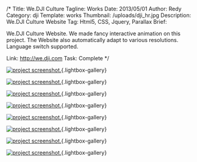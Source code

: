 /*
Title: We.DJI Culture
Tagline: Works
Date: 2013/05/01
Author: Redy
Category: dji
Template: works
Thumbnail: /uploads/dji_hr.jpg
Description: We.DJI Culture Website
Tag: Html5, CSS, Jquery, Parallax
Brief: <p>We.DJI Culture Website. We made fancy interactive animation on this project. The Website also automatically adapt to various resolutions. Language switch supported.</p>
Link: http://we.dji.com
Task: Complete
*/

[0]: %image_url%/dji_hr.jpg  "We.DJI"
[1]: %image_url%/works/dji_hr/dji_hr_1_s.jpg  "We.DJI"
[2]: %image_url%/works/dji_hr/dji_hr_2_s.jpg  "We.DJI"
[3]: %image_url%/works/dji_hr/dji_hr_3_s.jpg  "We.DJI"
[4]: %image_url%/works/dji_hr/dji_hr_4_s.jpg  "We.DJI"
[5]: %image_url%/works/dji_hr/dji_hr_5_s.jpg  "We.DJI"
[6]: %image_url%/works/dji_hr/dji_hr_6_s.jpg  "We.DJI"
[7]: %image_url%/works/dji_hr/dji_hr_map_s.jpg  "We.DJI"

[![project screenshot.][0]](%image_url%/dji_hr.jpg "screenshot"){.lightbox-gallery}

[![project screenshot.][7]](%image_url%/works/dji_hr/dji_hr_7.jpg "screenshot"){.lightbox-gallery}

[![project screenshot.][1]](%image_url%/works/dji_hr/dji_hr_1.jpg "screenshot"){.lightbox-gallery}

[![project screenshot.][4]](%image_url%/works/dji_hr/dji_hr_4.jpg "screenshot"){.lightbox-gallery}

[![project screenshot.][5]](%image_url%/works/dji_hr/dji_hr_5.jpg "screenshot"){.lightbox-gallery}

[![project screenshot.][2]](%image_url%/works/dji_hr/dji_hr_2.jpg "screenshot"){.lightbox-gallery}

[![project screenshot.][3]](%image_url%/works/dji_hr/dji_hr_3.jpg "screenshot"){.lightbox-gallery}

[![project screenshot.][6]](%image_url%/works/dji_hr/dji_hr_6_s.jpg "screenshot"){.lightbox-gallery}